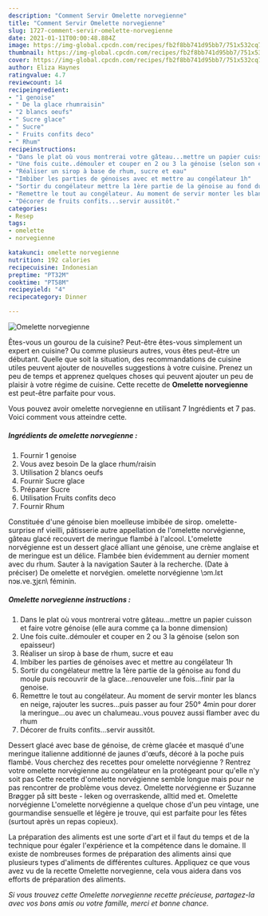 ```yaml
---
description: "Comment Servir Omelette norvegienne"
title: "Comment Servir Omelette norvegienne"
slug: 1727-comment-servir-omelette-norvegienne
date: 2021-01-11T00:00:48.884Z
image: https://img-global.cpcdn.com/recipes/fb2f8bb741d95bb7/751x532cq70/omelette-norvegienne-photo-principale-de-la-recette.jpg
thumbnail: https://img-global.cpcdn.com/recipes/fb2f8bb741d95bb7/751x532cq70/omelette-norvegienne-photo-principale-de-la-recette.jpg
cover: https://img-global.cpcdn.com/recipes/fb2f8bb741d95bb7/751x532cq70/omelette-norvegienne-photo-principale-de-la-recette.jpg
author: Eliza Haynes
ratingvalue: 4.7
reviewcount: 14
recipeingredient:
- "1 genoise"
- " De la glace rhumraisin"
- "2 blancs oeufs"
- " Sucre glace"
- " Sucre"
- " Fruits confits deco"
- " Rhum"
recipeinstructions:
- "Dans le plat où vous montrerai votre gâteau...mettre un papier cuisson et faire votre génoise (elle aura comme ça la bonne dimension)"
- "Une fois cuite..démouler et couper en 2 ou 3 la génoise (selon son epaisseur)"
- "Réaliser un sirop à base de rhum, sucre et eau"
- "Imbiber les parties de génoises avec et mettre au congélateur 1h"
- "Sortir du congélateur mettre la 1ère partie de la génoise au fond du moule puis recouvrir de la glace...renouveler une fois...finir par la genoise."
- "Remettre le tout au congélateur. Au moment de servir monter les blancs en neige, rajouter les sucres...puis passer au four 250° 4min pour dorer la meringue...ou avec un chalumeau..vous pouvez aussi flamber avec du rhum"
- "Décorer de fruits confits...servir aussitôt."
categories:
- Resep
tags:
- omelette
- norvegienne

katakunci: omelette norvegienne 
nutrition: 192 calories
recipecuisine: Indonesian
preptime: "PT32M"
cooktime: "PT58M"
recipeyield: "4"
recipecategory: Dinner

---
```



![Omelette norvegienne](https://img-global.cpcdn.com/recipes/fb2f8bb741d95bb7/751x532cq70/omelette-norvegienne-photo-principale-de-la-recette.jpg)

Êtes-vous un gourou de la cuisine? Peut-être êtes-vous simplement un expert en cuisine? Ou comme plusieurs autres, vous êtes peut-être un débutant. Quelle que soit la situation, des recommandations de cuisine utiles peuvent ajouter de nouvelles suggestions à votre cuisine. Prenez un peu de temps et apprenez quelques choses qui peuvent ajouter un peu de plaisir à votre régime de cuisine. Cette recette de <strong> Omelette norvegienne </strong> est peut-être parfaite pour vous.

<!--inarticleads1-->

Vous pouvez avoir omelette norvegienne en utilisant 7 Ingrédients et 7 pas. Voici comment vous atteindre cette.

##### Ingrédients de omelette norvegienne :

1. Fournir 1 genoise
1. Vous avez besoin  De la glace rhum/raisin
1. Utilisation 2 blancs oeufs
1. Fournir  Sucre glace
1. Préparer  Sucre
1. Utilisation  Fruits confits deco
1. Fournir  Rhum


Constituée d&#39;une génoise bien moelleuse imbibée de sirop. omelette-surprise nf vieilli, pâtisserie autre appellation de l&#39;omelette norvégienne, gâteau glacé recouvert de meringue flambé à l&#39;alcool. L&#39;omelette norvégienne est un dessert glacé alliant une génoise, une crème anglaise et de meringue est un délice. Flambée bien évidemment au dernier moment avec du rhum. Sauter à la navigation Sauter à la recherche. (Date à préciser) De omelette et norvégien. omelette norvégienne \ɔm.lɛt nɔʁ.ve.ʒjɛn\ féminin. 

<!--inarticleads2-->

##### Omelette norvegienne instructions :

1. Dans le plat où vous montrerai votre gâteau...mettre un papier cuisson et faire votre génoise (elle aura comme ça la bonne dimension)
1. Une fois cuite..démouler et couper en 2 ou 3 la génoise (selon son epaisseur)
1. Réaliser un sirop à base de rhum, sucre et eau
1. Imbiber les parties de génoises avec et mettre au congélateur 1h
1. Sortir du congélateur mettre la 1ère partie de la génoise au fond du moule puis recouvrir de la glace...renouveler une fois...finir par la genoise.
1. Remettre le tout au congélateur. Au moment de servir monter les blancs en neige, rajouter les sucres...puis passer au four 250° 4min pour dorer la meringue...ou avec un chalumeau..vous pouvez aussi flamber avec du rhum
1. Décorer de fruits confits...servir aussitôt.


Dessert glacé avec base de génoise, de crème glacée et masqué d&#39;une meringue italienne additionné de jaunes d&#39;œufs, décoré à la poche puis flambé. Vous cherchez des recettes pour omelette norvégienne ? Rentrez votre omelette norvégienne au congélateur en la protégeant pour qu&#39;elle n&#39;y soit pas Cette recette d&#39;omelette norvégienne semble longue mais pour ne pas rencontrer de problème vous devez. Omelette norvégienne er Suzanne Brøgger på sitt beste - leken og overraskende, alltid med et. Omelette norvégienne L&#39;omelette norvégienne a quelque chose d&#39;un peu vintage, une gourmandise sensuelle et légère je trouve, qui est parfaite pour les fêtes (surtout après un repas copieux). 

<!--inarticleads1-->

<p>
La préparation des aliments est une sorte d'art et il faut du temps et de la technique pour égaler l'expérience et la compétence dans le domaine. Il existe de nombreuses formes de préparation des aliments ainsi que plusieurs types d'aliments de différentes cultures. Appliquez ce que vous avez vu de la recette Omelette norvegienne, cela vous aidera dans vos efforts de préparation des aliments.
</p>

<p>
<i>Si vous trouvez cette Omelette norvegienne recette précieuse, partagez-la avec vos bons amis ou votre famille, merci et bonne chance.</i>
</p>
